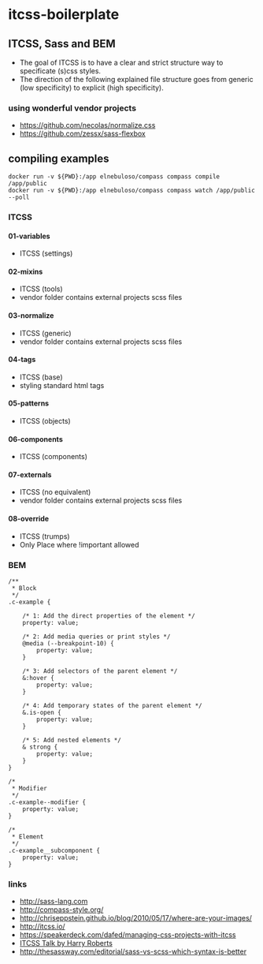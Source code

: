 # itcss-boilerplate

## ITCSS, Sass and BEM

- The goal of ITCSS is to have a clear and strict structure way to specificate (s)css styles. 
- The direction of the following explained file structure goes from generic (low specificity) to explicit (high specificity).

### using wonderful vendor projects

- https://github.com/necolas/normalize.css
- https://github.com/zessx/sass-flexbox

## compiling examples

```
docker run -v ${PWD}:/app elnebuloso/compass compass compile /app/public
docker run -v ${PWD}:/app elnebuloso/compass compass watch /app/public --poll
```

### ITCSS

#### 01-variables

- ITCSS (settings)

#### 02-mixins

- ITCSS (tools)
- vendor folder contains external projects scss files

#### 03-normalize

- ITCSS (generic)
- vendor folder contains external projects scss files

#### 04-tags

- ITCSS (base)
- styling standard html tags

#### 05-patterns

- ITCSS (objects)

#### 06-components

- ITCSS (components)

#### 07-externals

- ITCSS (no equivalent)
- vendor folder contains external projects scss files

#### 08-override

- ITCSS (trumps)
- Only Place where !important allowed

### BEM

```
/**
 * Block
 */
.c-example {

    /* 1: Add the direct properties of the element */
    property: value;

    /* 2: Add media queries or print styles */
    @media (--breakpoint-10) {
        property: value;
    }

    /* 3: Add selectors of the parent element */
    &:hover {
        property: value;
    }

    /* 4: Add temporary states of the parent element */
    &.is-open {
        property: value;
    }

    /* 5: Add nested elements */
    & strong {
        property: value;
    }
}

/*
 * Modifier
 */
.c-example--modifier {
    property: value;
}

/*
 * Element
 */
.c-example__subcomponent {
    property: value;
}
```

### links

- http://sass-lang.com
- http://compass-style.org/
- http://chriseppstein.github.io/blog/2010/05/17/where-are-your-images/
- http://itcss.io/
- https://speakerdeck.com/dafed/managing-css-projects-with-itcss
- [ITCSS Talk by Harry Roberts](http://youtu.be/1OKZOV-iLj4)
- http://thesassway.com/editorial/sass-vs-scss-which-syntax-is-better